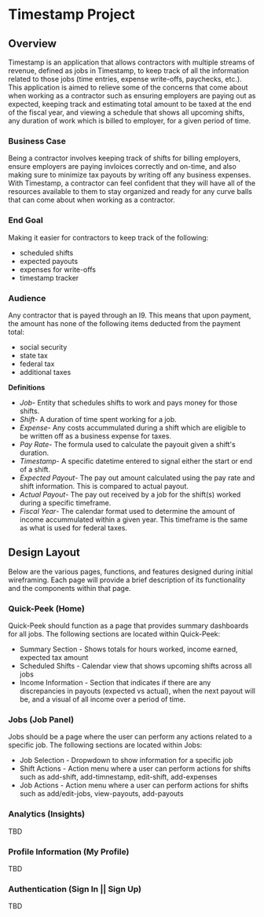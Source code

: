 # Timestamp Project

## Overview

Timestamp is an application that allows contractors with multiple streams of revenue, defined as jobs in Timestamp, to keep track of all the information related to those jobs (time entries, expense write-offs, paychecks, etc.). This application is aimed to relieve some of the concerns that come about when working as a contractor such as ensuring employers are paying out as expected, keeping track and estimating total amount to be taxed at the end of the fiscal year, and viewing a schedule that shows all upcoming shifts, any duration of work which is billed to employer, for a given period of time.

### Business Case

Being a contractor involves keeping track of shifts for billing employers, ensure employers are paying invloices correctly and on-time, and also making sure to minimize tax payouts by writing off any business expenses. With Timestamp, a contractor can feel confident that they will have all of the resources available to them to stay organized and ready for any curve balls that can come about when working as a contractor.

### End Goal

Making it easier for contractors to keep track of the following:
* scheduled shifts
* expected payouts
* expenses for write-offs
* timestamp tracker

### Audience

Any contractor that is payed through an I9. This means that upon payment, the amount has none of the following items deducted from the payment total:
* social security
* state tax
* federal tax
* additional taxes

**Definitions**
* *Job*- Entity that schedules shifts to work and pays money for those shifts.
* *Shift*- A duration of time spent working for a job.
* *Expense*- Any costs accummulated during a shift which are eligible to be written off as a business expense for taxes.
* *Pay Rate*- The formula used to calculate the payouit given a shift's duration.
* *Timestamp*- A specific datetime entered to signal either the start or end of a shift.
* *Expected Payout*- The pay out amount calculated using the pay rate and shift information. This is compared to actual payout.
* *Actual Payout*- The pay out received by a job for the shift(s) worked during a specific timeframe.
* *Fiscal Year*- The calendar format used to determine the amount of income accummulated within a given year. This timeframe is the same as what is used for federal taxes.

## Design Layout

Below are the various pages, functions, and features designed during initial wireframing. Each page will provide a brief description of its functionality and the components within that page.

### Quick-Peek (Home)

Quick-Peek should function as a page that provides summary dashboards for all jobs. The following sections are located within Quick-Peek:
* Summary Section - Shows totals for hours worked, income earned, expected tax amount
* Scheduled Shifts - Calendar view that shows upcoming shifts across all jobs
* Income Information - Section that indicates if there are any discrepancies in payouts (expected vs actual), when the next payout will be, and a visual of all income over a period of time.

### Jobs (Job Panel)

Jobs should be a page where the user can perform any actions related to a specific job. The following sections are located within Jobs:
* Job Selection - Dropwdown to show information for a specific job
* Shift Actions - Action menu where a user can perform actions for shifts such as add-shift, add-timnestamp, edit-shift, add-expenses
* Job Actions - Action menu where a user can perform actions for shifts such as add/edit-jobs, view-payouts, add-payouts

### Analytics (Insights)

TBD

### Profile Information (My Profile)

TBD

### Authentication (Sign In || Sign Up)

TBD


